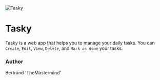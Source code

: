 ![Tasky](https://res.cloudinary.com/dhnalykju/image/upload/v1607561150/avatar/tasky_h4elxw.png)

# Tasky

Tasky is a web app that helps you to manage your daily tasks.
You can `Create`, `Edit`, `View`, `Delete`, and `Mark as done` your tasks.


### Author
Bertrand 'TheMastermind'
